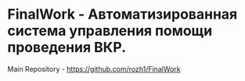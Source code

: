 # FinalWork - Автоматизированная система управления помощи проведения ВКР.
Main Repository - https://github.com/rozh1/FinalWork
